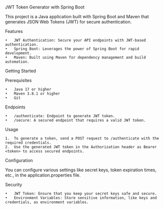 JWT Token Generator with Spring Boot

This project is a Java application built with Spring Boot and Maven that generates JSON Web Tokens (JWT) for secure authentication.

Features

	•	JWT Authentication: Secure your API endpoints with JWT-based authentication.
	•	Spring Boot: Leverages the power of Spring Boot for rapid development.
	•	Maven: Built using Maven for dependency management and build automation.

Getting Started

Prerequisites

	•	Java 17 or higher
	•	Maven 3.8.1 or higher
	•	Git
Endpoints

	•	/authenticate: Endpoint to generate JWT token.
	•	/secure: A secured endpoint that requires a valid JWT token.

Usage

	1.	To generate a token, send a POST request to /authenticate with the required credentials.
	2.	Use the generated JWT token in the Authorization header as Bearer <token> to access secured endpoints.

Configuration

You can configure various settings like secret keys, token expiration times, etc., in the application.properties file.

Security

	•	JWT Token: Ensure that you keep your secret keys safe and secure.
	•	Environment Variables: Store sensitive information, like keys and credentials, as environment variables.
